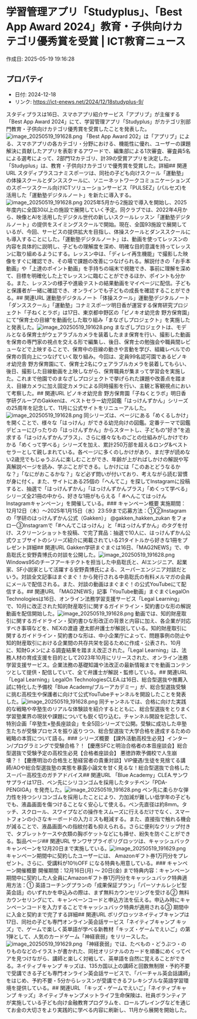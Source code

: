 # 学習管理アプリ「Studyplus」、「Best App Award 2024」教育・子供向けカテゴリ優秀賞を受賞 | ICT教育ニュース

作成日: 2025-05-19 19:16:28

## プロパティ

- 日付: 2024-12-18
- リンク: https://ict-enews.net/2024/12/18studyplus-9/

スタディプラスは16日、スマホアプリ紹介サービス「アプリブ」が主催する「Best App Award 2024」にて、学習管理アプリ「Studyplus」がカテゴリ別部門教育・子供向けカテゴリ優秀賞を受賞したことを発表した。![image_20250519_191628.png](../assets/image_20250519_191628.png)
「Best App Award 202」は「アプリブ」による、スマホアプリの各カテゴリ・分野における、機能性に優れ、ユーザーの課題解決に貢献したアプリを表彰するアワードで、編集部による1次審査、審査員5名による選考によって、2部門12カテゴリ、計39の受賞アプリを決定した。「Studyplus」は、教育・子供向けカテゴリで優秀賞を受賞した。詳細## 関連URL
スタディプラスコナミスポーツは、同社の子ども向けスクール「運動塾」の体操スクールとダンススクールに、ソニーネットワークコミュニケーションズのスポーツスクール向けICTソリューションサービス「PULSEZ」(パルセズ)を活用した「運動塾デジタルノート」を新たに導入する。![image_20250519_191628.png](../assets/image_20250519_191628.png)
2025年5月から2施設で導入を開始し、2025年度内に全国30以上の施設で展開していく予定。同クラブでは、2022年4月から、映像とAIを活用したデジタル世代の新しいスクールレッスン「運動塾デジタルノート」の提供をスイミングスクールで開始。現在、全国93施設で展開しているが、今回、サービスの提供拡大を目指し、体操スクールとダンススクールにも導入することにした。「運動塾デジタルノート」は、動画を使ってレッスンの内容を具体的に説明し、子どもの理解度を深め、明確な目的意識を持ってレッスンに取り組めるようにする。レッスン中は、「ディレイ再生機能」で撮影した映像をすぐに確認でき、その場で課題の改善につなげられる。解説付きの「お手本動画」や「上達のポイント動画」を手持ちの端末で視聴でき、事前に理解を深めて、目標を明確化した上でレッスンに臨むことができるほか、ポイントも分かる。また、レッスンの様子や進級テストの結果動画をマイページに配信。子どもと保護者が一緒に確認でき、オンラインでも子どもの成長を確認することができる。## 関連URL
運動塾デジタルノート「体操スクール」運動塾デジタルノート「ダンススクール」「運動塾」コナミスポーツ明日香が運営する保育研究プロジェクト「子ねくとラボ」は17日、東京都中野区の「ピノキオ幼児舎 野方保育園」にて“保育士の目線”を動画化した取り組み「まなざしプロジェクト」を実施したと発表した。![image_20250519_191628.png](../assets/image_20250519_191628.png)
まなざしプロジェクトは、モデルとなる保育士がウェアラブルカメラを装着したまま保育を行い、撮影した動画を保育の専門家の視点を交える形で編集し、後日、保育士の勉強会や職員間レビューなどで上映することで、保育中の目線の動きや言動を学び、組織レベルでの保育の質向上につなげていく取り組み。今回は、定員99名認可園であるピノキオ幼児舎 野方保育園にて、保育士2名にウェアラブルカメラを装着してもらい、後日、撮影した目線動画を上映しながら、保育職員が集まって学習会を実施した。これまで他園でのまなざしプロジェクトで挙げられた課題や改善点を踏まえ、目線カメラに加え固定カメラによる同時撮影を行い、主観と客観視点において考察した。## 関連URL
ピノキオ幼児舎 野方保育園「子ねくとラボ」明日香学研グループのGakkenは、ベストセラー幼児図鑑「はっけんずかん」シリーズの25周年を記念して、11月に公式サイトをリニューアルした。![image_20250519_191628.png](../assets/image_20250519_191628.png)
同シリーズは、ページにある「めくるしかけ」を開くことで、様々な「はっけん」ができる幼児向けの図鑑。定番テーマで図鑑デビューにぴったりの「はっけんずかん」からスタートし、子どもの“好き”を追求する「はっけんずかんプラス」、さらに様々なものごとの仕組みがしかけでわかる「めくって学べる」シリーズを加え、累計250万部を超えるロング&ベストセラーとして親しまれている。各ページに多くのしかけがあり、まだ字が読めない2歳児でもじゅうぶんに楽しむことができ、年齢が上がればしかけの解説や写真解説ページを読み、学ぶことができる。しかけには「このあとどうなるかな？」「なにがおこるかな？」など必ず問いが付いており、考えながら読む習慣が身に付く。また、サイトにある25個の「へんてこ」を探してInstagramに投稿すると、抽選で「はっけんずかん」「はっけんずかんプラス」「めくって学べる」シリーズ全21冊の中から、好きな1冊がもらえる「 #へんこてはっけん Instagramキャンペーン」を開催している。### キャンペーン概要
実施期間：12月12日（木）〜2025年1月15日（水）23:59まで応募方法：①②Instagramの「学研のはっけんずかん公式（Gakken）」 @gakken_hakken_zukan をフォロー③Instagramで「#へんてこはっけん」と「#はっけんずかん」のタグを付け、スクリーンショットを投稿、で完了賞品：抽選で10人に、はっけんずかん公式ウェブサイトのシリーズ紹介に掲載されている21タイトルから好きな1冊をプレゼント詳細## 関連URL
Gakken学研まぐまぐは16日、「MAG2NEWS」で、中島聡氏と安野貴博氏の対談を公開した。![image_20250519_191628.png](../assets/image_20250519_191628.png)
Windows95のチーフアーキテクトを担当した中島聡氏と、AIエンジニア、起業家、SF小説家として活躍する安野貴博氏による、スーパーエンジニア対談だという。対談全文記事はまぐまぐ！から発行される中島聡氏の有料メルマガの会員にメールで配信される。また、対談の動画はまぐまぐ！の公式YouTubeにて配信する。## 関連URL
「MAG2NEWS」記事「YouTube動画」まぐまぐLegalOn Technologiesは16日、オンライン法務学習支援サービス「Legal Learning」で、10月に改正された知的財産取引に関するガイドライン・契約書ひな形の解説動画を配信開始した。![image_20250519_191628.png](../assets/image_20250519_191628.png)
動画では、知的財産取引に関するガイドライン・契約書ひな形改正の背景と内容に加え、各企業が対応すべき事項などを、NEXの渡邉 遼太郎弁護士が解説している。知的財産取引に関するガイドライン・契約書ひな形は、中小企業庁によって、問題事例の防止や知的財産取引における企業間の共存共栄を図るために作成・公表され、10月に、知財Gメンによる調査結果を踏まえ改正された。「Legal Learning」は、法務人材の育成支援を目的として2023年10月にリリースされた、オンライン法務学習支援サービス。企業法務の基礎知識や法改正の最新情報までを動画コンテンツとして提供・配信していて、全て弁護士が解説・監修している。## 関連URL
「Legal Learning」LegalOn TechnologiesCLEA.は16日、総合型選抜や推薦入試に特化した予備校「Blue Academy/ブルーアカデミー」が、総合型選抜受験に挑む高校生や保護者に向けて公式YouTubeチャンネルを開設したことを発表した。![image_20250519_191628.png](../assets/image_20250519_191628.png)
同チャンネルでは、合格に向けた実践的な戦略や卒塾生のリアルな体験談を紹介するとともに、総合型選抜をとりまく学習塾業界の現状や課題についても鋭く切り込む。チャンネル開設を記念して、特別企画「卒塾生×塾長座談会」を全5回シリーズで公開。受験に成功した卒塾生たちが受験プロセスを振り返りつつ、総合型選抜で大学合格を達成するための戦略の本質について語る。### シリーズ概要
【課外活動高校生必見】インターン/プログラミングで受験合格？！【慶應SFCと明治合格者の本音座談会】総合型選抜で受験予定の高校生必見【合格者座談会】 悪徳詐欺予備校で人生崩壊？！【慶應明治の合格生と塾経営者の貴重対談】VIP優遇/生徒を見捨てる講師/AOや総合型選抜塾の実態を暴露小論文を甘く見るな！総合型選抜で合格したスーパー高校生のガチアドバイス## 関連URL
「Blue Academy」CLEA.サンワサプライは17日、ペン先にシリコンゴムを採用したタッチペン「PDA-PENGIGA」を発売した。![image_20250519_191628.png](../assets/image_20250519_191628.png)
ペン先に柔らかな弾力性を持つシリコンゴムを採用したことにより、力加減が難しい低学年の子どもでも、液晶画面を傷つけることなく安心して使える。ペン先直径は約8mm。タッチ、スクロール、スワイプなどの操作をスムーズに行えるだけでなく、スマートフォンの小さなキーボードの入力ミスも軽減する。また、直接指で触れる機会が減ることで、液晶画面への指紋付着も抑えられる。さらに便利なクリップ付きで、タブレットケースや衣類の胸ポケットなどにも挿せ、紛失を防ぐことができる。製品ページ## 関連URL
サンワサプライポリグロッツは、キャッシュバックキャンペーンを12月20日まで実施している。![image_20250519_191629.png](../assets/image_20250519_191629.png)
キャンペーン期間中に契約したユーザーには、 Amazonギフト券1万円分をプレゼント。さらに、受講料が10％OFF になる特典も用意している。### キャンペーン開催概要
開催期間：12月16日(月) ～ 20日(金) まで特典内容：キャンペーン期間中に契約した人全員にAmazonギフト券1万円分をキャッシュバック特典適用方法：① 英語コーチングプランの「成果保証プラン」「パーソナルレシピ型英会話」のいずれかを申込みの際は、まず無料カウンセリングを受ける② 無料カウンセリングにて、キャンペーンコードと申込方法を伝える。申込み時にキャンペーンコードを入力することでキャッシュバック特典が適用される③ 期間中に入金と契約まで完了する詳細## 関連URL
ポリグロッツネイティブキャンプは17日、同社の子ども専門オンライン英会話サービス「ネイティブキャンプ キッズ」で、ゲームで楽しく英単語が学べる新教材「キッズ・ゲームでえいご」の第1弾として、人気のカードゲーム「神経衰弱」をリリースした。![image_20250519_191629.png](../assets/image_20250519_191629.png)
「神経衰弱」では、たべもの・どうぶつ・のりものなどのイラストが書かれた、同社オリジナルのカードを順番にめくってペアを見つけながら、講師と楽しく対戦して、英単語を自然に覚えることができる。ネイティブキャンプ キッズは、135カ国以上の講師と回数無制限・予約不要で受講できる子ども専門オンライン英会話サービスで、「バーチャル英会話講師」をはじめ、予約不要・5分からレッスンが受講できるフレキシブルな英語学習環境を提供している。## 関連URL
「キッズ・ゲームでえいご」「ネイティブキャンプ キッズ」ネイティブキャンプメットライフ生命保険は、社員ボランティアが実施している子ども向け金融教育プログラムを、ロールプレイングなどを通じてお金の大切さをより実践的に学べる内容に刷新し、11月から展開を開始した。